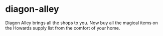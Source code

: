 # diagon-alley
Diagon Alley brings all the shops to you. Now buy all the magical items on the Howards supply list from the comfort of your home. 
